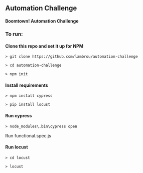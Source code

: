 ## Automation Challenge
#### Boomtown! Automation Challenge

### To run:

#### Clone this repo and set it up for NPM
`> git clone https://github.com/lambrou/automation-challenge`

`> cd automation-challenge`

`> npm init`

#### Install requirements
`> npm install cypress`

`> pip install locust`

#### Run cypress
`> node_modules\.bin\cypress open`

Run functional.spec.js

#### Run locust
`> cd locust`

`> locust`